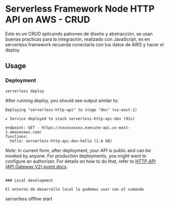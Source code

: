 
# Serverless Framework Node HTTP API on AWS - CRUD

Este es un CRUD aplicando patrones de diseño y abstracción, se usan buenas practicas para la integración, realizado con JavaScript, es en serverless framework recuerda conectarla con tus datos de AWS y hacer el deploy

## Usage

### Deployment

```
serverless deploy
```

After running deploy, you should see output similar to:

```
Deploying "serverless-http-api" to stage "dev" (us-east-1)

✔ Service deployed to stack serverless-http-api-dev (91s)

endpoint: GET - https://xxxxxxxxxx.execute-api.us-east-1.amazonaws.com/
functions:
  hello: serverless-http-api-dev-hello (1.6 kB)
```

_Note_: In current form, after deployment, your API is public and can be invoked by anyone. For production deployments, you might want to configure an authorizer. For details on how to do that, refer to [HTTP API (API Gateway V2) event docs](https://www.serverless.com/framework/docs/providers/aws/events/http-api).

```

### Local development

El entorno de desarrollo local lo podemos usar con el comando

```
serverless offline start
```


